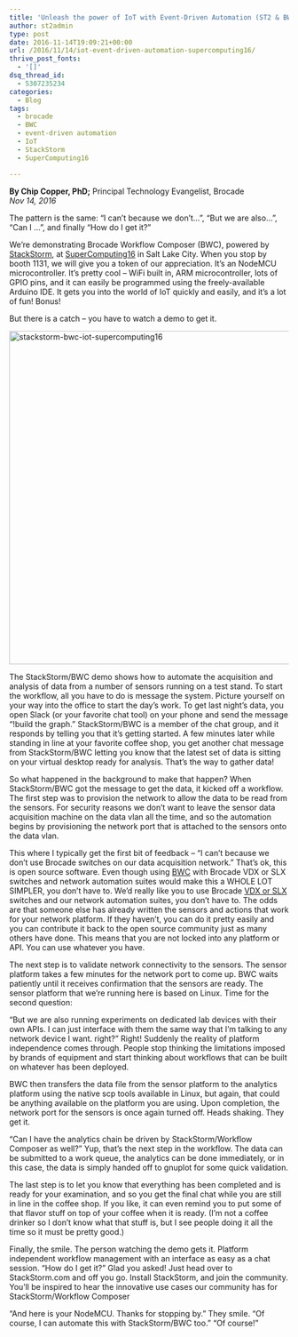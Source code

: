 ```yaml
---
title: 'Unleash the power of IoT with Event-Driven Automation (ST2 & BWC @ SuperComputing16)'
author: st2admin
type: post
date: 2016-11-14T19:09:21+00:00
url: /2016/11/14/iot-event-driven-automation-supercomputing16/
thrive_post_fonts:
  - '[]'
dsq_thread_id:
  - 5307235234
categories:
  - Blog
tags:
  - brocade
  - BWC
  - event-driven automation
  - IoT
  - StackStorm
  - SuperComputing16

---
```

**By Chip Copper, PhD;** Principal Technology Evangelist, Brocade  
_Nov 14, 2016_

The pattern is the same: &#8220;I can&#8217;t because we don&#8217;t&#8230;&#8221;, &#8220;But we are also&#8230;&#8221;, &#8220;Can I &#8230;&#8221;, and finally &#8220;How do I get it?&#8221;

We&#8217;re demonstrating Brocade Workflow Composer (BWC), powered by [StackStorm][1], at [SuperComputing16][2] in Salt Lake City. When you stop by booth 1131, we will give you a token of our appreciation. It&#8217;s an NodeMCU microcontroller. It&#8217;s pretty cool &#8211; WiFi built in, ARM microcontroller, lots of GPIO pins, and it can easily be programmed using the freely-available Arduino IDE. It gets you into the world of IoT quickly and easily, and it&#8217;s a lot of fun! Bonus!

But there is a catch &#8211; you have to watch a demo to get it.

<img loading="lazy" src="https://stackstorm.com/wp/wp-content/uploads/2016/11/stackstorm-bwc-iot-supercomputing16.jpg" alt="stackstorm-bwc-iot-supercomputing16" width="800" height="600" class="aligncenter wp-image-6295 size-full" srcset="https://stackstorm.com/wp/wp-content/uploads/2016/11/stackstorm-bwc-iot-supercomputing16.jpg 800w, https://stackstorm.com/wp/wp-content/uploads/2016/11/stackstorm-bwc-iot-supercomputing16-150x113.jpg 150w, https://stackstorm.com/wp/wp-content/uploads/2016/11/stackstorm-bwc-iot-supercomputing16-300x225.jpg 300w, https://stackstorm.com/wp/wp-content/uploads/2016/11/stackstorm-bwc-iot-supercomputing16-768x576.jpg 768w, https://stackstorm.com/wp/wp-content/uploads/2016/11/stackstorm-bwc-iot-supercomputing16-80x60.jpg 80w, https://stackstorm.com/wp/wp-content/uploads/2016/11/stackstorm-bwc-iot-supercomputing16-220x165.jpg 220w, https://stackstorm.com/wp/wp-content/uploads/2016/11/stackstorm-bwc-iot-supercomputing16-133x100.jpg 133w, https://stackstorm.com/wp/wp-content/uploads/2016/11/stackstorm-bwc-iot-supercomputing16-200x150.jpg 200w, https://stackstorm.com/wp/wp-content/uploads/2016/11/stackstorm-bwc-iot-supercomputing16-317x238.jpg 317w, https://stackstorm.com/wp/wp-content/uploads/2016/11/stackstorm-bwc-iot-supercomputing16-553x415.jpg 553w, https://stackstorm.com/wp/wp-content/uploads/2016/11/stackstorm-bwc-iot-supercomputing16-649x487.jpg 649w, https://stackstorm.com/wp/wp-content/uploads/2016/11/stackstorm-bwc-iot-supercomputing16-793x595.jpg 793w, https://stackstorm.com/wp/wp-content/uploads/2016/11/stackstorm-bwc-iot-supercomputing16-400x300.jpg 400w" sizes="(max-width: 800px) 100vw, 800px" /> <!--more-->

The StackStorm/BWC demo shows how to automate the acquisition and analysis of data from a number of sensors running on a test stand. To start the workflow, all you have to do is message the system. Picture yourself on your way into the office to start the day&#8217;s work. To get last night&#8217;s data, you open Slack (or your favorite chat tool) on your phone and send the message &#8220;!build the graph.&#8221; StackStorm/BWC is a member of the chat group, and it responds by telling you that it&#8217;s getting started. A few minutes later while standing in line at your favorite coffee shop, you get another chat message from StackStorm/BWC letting you know that the latest set of data is sitting on your virtual desktop ready for analysis. That&#8217;s the way to gather data!

So what happened in the background to make that happen? When StackStorm/BWC got the message to get the data, it kicked off a workflow. The first step was to provision the network to allow the data to be read from the sensors. For security reasons we don&#8217;t want to leave the sensor data acquisition machine on the data vlan all the time, and so the automation begins by provisioning the network port that is attached to the sensors onto the data vlan.

This where I typically get the first bit of feedback &#8211; &#8220;I can&#8217;t because we don&#8217;t use Brocade switches on our data acquisition network.&#8221; That&#8217;s ok, this is open source software. Even though using [BWC][3] with Brocade VDX or SLX switches and network automation suites would make this a WHOLE LOT SIMPLER, you don’t have to. We&#8217;d really like you to use Brocade [VDX or SLX][4] switches and our network automation suites, you don&#8217;t have to. The odds are that someone else has already written the sensors and actions that work for your network platform. If they haven&#8217;t, you can do it pretty easily and you can contribute it back to the open source community just as many others have done. This means that you are not locked into any platform or API. You can use whatever you have.

The next step is to validate network connectivity to the sensors. The sensor platform takes a few minutes for the network port to come up. BWC waits patiently until it receives confirmation that the sensors are ready. The sensor platform that we&#8217;re running here is based on Linux. Time for the second question:

&#8220;But we are also running experiments on dedicated lab devices with their own APIs. I can just interface with them the same way that I&#8217;m talking to any network device I want. right?&#8221; Right! Suddenly the reality of platform independence comes through. People stop thinking the limitations imposed by brands of equipment and start thinking about workflows that can be built on whatever has been deployed.

BWC then transfers the data file from the sensor platform to the analytics platform using the native scp tools available in Linux, but again, that could be anything available on the platform you are using. Upon completion, the network port for the sensors is once again turned off. Heads shaking. They get it.

&#8220;Can I have the analytics chain be driven by StackStorm/Workflow Composer as well?&#8221; Yup, that&#8217;s the next step in the workflow. The data can be submitted to a work queue, the analytics can be done immediately, or in this case, the data is simply handed off to gnuplot for some quick validation.

The last step is to let you know that everything has been completed and is ready for your examination, and so you get the final chat while you are still in line in the coffee shop. If you like, it can even remind you to put some of that flavor stuff on top of your coffee when it is ready. (I&#8217;m not a coffee drinker so I don&#8217;t know what that stuff is, but I see people doing it all the time so it must be pretty good.)

Finally, the smile. The person watching the demo gets it. Platform independent workflow management with an interface as easy as a chat session. &#8220;How do I get it?&#8221; Glad you asked! Just head over to StackStorm.com and off you go. Install StackStorm, and join the community. You’ll be inspired to hear the innovative use cases our community has for StackStorm/Workflow Composer

&#8220;And here is your NodeMCU. Thanks for stopping by.&#8221; They smile. &#8220;Of course, I can automate this with StackStorm/BWC too.&#8221; &#8220;Of course!&#8221;

 [1]: http://stackstorm.com
 [2]: http://www.brocade.com/en/about-us/events/sc16.html
 [3]: http://www.brocade.com/en/products-services/network-automation/workflow-composer.html#
 [4]: http://www.brocade.com/en/backend-content/pdf-page.html?/content/dam/common/documents/content-types/at-a-glance/brocade-ip-fabrics-fuel-automated-cloud-data-center-scale-and-agility-ag.pdf